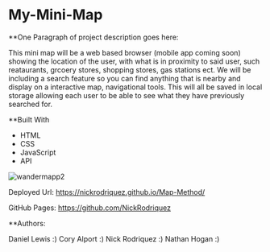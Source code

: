 # My-Mini-Map


**One Paragraph of project description goes here:
  
  This mini map will be a web based browser (mobile app coming soon) showing the location of the user, with what is in proximity to said user, such reataurants, grcoery stores, shopping stores, gas stations ect. We will be including a search feature so you can find anything that is nearby and display on a interactive map, navigational tools. This will all be saved in local storage allowing each user to be able to see what they have previously searched for. 



**Built With

- HTML
- CSS
- JavaScript
- API

![wandermapp2](https://user-images.githubusercontent.com/77599683/111106865-77799500-851b-11eb-95e9-8dfce7f3bdc7.png)

Deployed Url: https://nickrodriquez.github.io/Map-Method/

GitHub Pages: https://github.com/NickRodriquez


**Authors:

Daniel Lewis :)
Cory Alport :)
Nick Rodriquez :)
Nathan Hogan :)


